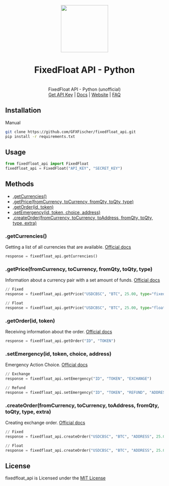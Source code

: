 <p align="center">
  <img src="https://i.imgur.com/5VacA1K.png" width="150"/>
  <h1 align="center">FixedFloat API - Python</h1>
  <p align="center">
    <br>FixedFloat API - Python (unofficial)
    <br><a href="https://fixedfloat.com/?ref=a7u3rzvc">Get API Key</a> | <a href="https://fixedfloat.com/api">Docs</a> | <a href="https://fixedfloat.com/">Website</a> | <a href="https://fixedfloat.com/faq">FAQ</a>
  </p>
</p>

## Installation
Manual
```bash
git clone https://github.com/GFXFischer/fixedfloat_api.git
pip install -r requirements.txt
```


## Usage
```python
from fixedfloat_api import FixedFloat
fixedfloat_api = FixedFloat("API_KEY", "SECRET_KEY")

```

## Methods

* [.getCurrencies()](#getcurrencies)
* [.getPrice(fromCurrency, toCurrency, fromQty, toQty, type)](#getpricefromcurrency-tocurrency-fromqty-toqty-type)
* [.getOrder(id, token)](#getorderid-token)
* [.setEmergency(id, token, choice, address)](#setemergencyid-token-choice-address)
* [.createOrder(fromCurrency, toCurrency, toAddress, fromQty, toQty, type, extra)](#createorderfromcurrency-tocurrency-toaddress-fromqty-toqty-type-extra)

### .getCurrencies()

Getting a list of all currencies that are available. [Official docs](https://fixedfloat.com/api#method_getCurrencies)

```python
response = fixedfloat_api.getCurrencies()
```

### .getPrice(fromCurrency, toCurrency, fromQty, toQty, type)

Information about a currency pair with a set amount of funds. [Official docs](https://fixedfloat.com/api#method_getPrice)

```python
// Fixed
response = fixedfloat_api.getPrice("USDCBSC", "BTC", 25.00, type="fixed")

// Float
response = fixedfloat_api.getPrice("USDCBSC", "BTC", 25.00, type="float")
```

### .getOrder(id, token)

Receiving information about the order. [Official docs](https://fixedfloat.com/api#method_getOrder)
```python
response = fixedfloat_api.getOrder("ID", "TOKEN")
```

### .setEmergency(id, token, choice, address)

Emergency Action Choice. [Official docs](https://fixedfloat.com/api#method_setEmergency)

```python
// Exchange
response = fixedfloat_api.setEmergency("ID", "TOKEN", "EXCHANGE")

// Refund
response = fixedfloat_api.setEmergency("ID", "TOKEN", "REFUND", "ADDRESS")
```

### .createOrder(fromCurrency, toCurrency, toAddress, fromQty, toQty, type, extra)

Creating exchange order. [Official docs](https://fixedfloat.com/api#method_createOrder)

```python
// Fixed
response = fixedfloat_api.createOrder("USDCBSC", "BTC", "ADDRESS", 25.00, type="fixed")

// Float
response = fixedfloat_api.createOrder("USDCBSC", "BTC", "ADDRESS", 25.00)
```

## License
fixedfloat_api is Licensed under the [MIT License](https://github.com/GFXFischer/fixedfloat_api/blob/main/LICENSE)
